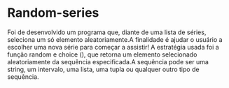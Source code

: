 # Random-series
  Foi de desenvolvido um programa que, diante de uma lista de séries, seleciona um só elemento aleatoriamente.A finalidade é ajudar o usuário a escolher uma nova série para começar a assistir!
  A estratégia usada foi a função random e choice (), que retorna um elemento selecionado aleatoriamente da sequência especificada.A sequência pode ser uma string, um intervalo, uma lista, uma tupla ou qualquer outro tipo de sequência.
 
